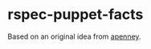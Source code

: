 rspec-puppet-facts
==================

Based on an original idea from [apenney](https://github.com/apenney/puppet_facts/).

